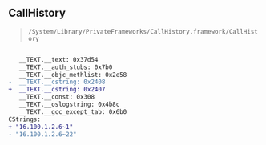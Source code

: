 ## CallHistory

> `/System/Library/PrivateFrameworks/CallHistory.framework/CallHistory`

```diff

   __TEXT.__text: 0x37d54
   __TEXT.__auth_stubs: 0x7b0
   __TEXT.__objc_methlist: 0x2e58
-  __TEXT.__cstring: 0x2408
+  __TEXT.__cstring: 0x2407
   __TEXT.__const: 0x308
   __TEXT.__oslogstring: 0x4b8c
   __TEXT.__gcc_except_tab: 0x6b0
CStrings:
+ "16.100.1.2.6~1"
- "16.100.1.2.6~22"

```
